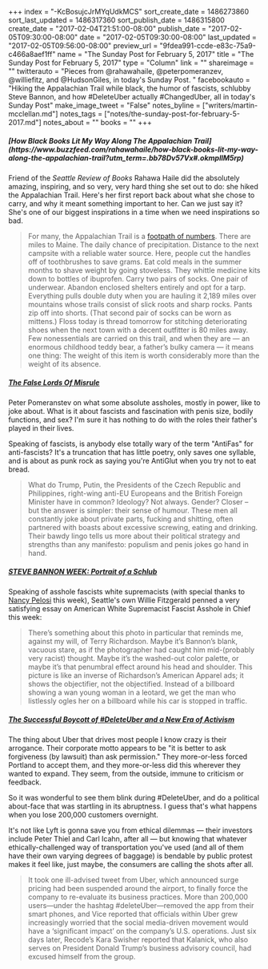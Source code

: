 +++
index = "-KcBosujcJrMYqUdkMCS"
sort_create_date = 1486273860
sort_last_updated = 1486317360
sort_publish_date = 1486315800
create_date = "2017-02-04T21:51:00-08:00"
publish_date = "2017-02-05T09:30:00-08:00"
date = "2017-02-05T09:30:00-08:00"
last_updated = "2017-02-05T09:56:00-08:00"
preview_url = "9fdea991-ccde-e83c-75a9-c466a8aef1ff"
name = "The Sunday Post for February 5, 2017"
title = "The Sunday Post for February 5, 2017"
type = "Column"
link = ""
shareimage = ""
twitterauto = "Pieces from @rahawahaile, @peterpomeranzev, @williefitz, and @HudsonGiles, in today's Sunday Post. "
facebookauto = "Hiking the Appalachian Trail while black, the humor of fascists, schlubby Steve Bannon, and how #DeleteUber actually #ChangedUber, all in today's Sunday Post"
make_image_tweet = "False"
notes_byline = ["writers/martin-mcclellan.md"]
notes_tags = ["notes/the-sunday-post-for-february-5-2017.md"]
notes_about = ""
books = ""
+++
<h5>[How Black Books Lit My Way Along The Appalachian Trail](https://www.buzzfeed.com/rahawahaile/how-black-books-lit-my-way-along-the-appalachian-trail?utm_term=.bb78Dv57Vx#.okmpllM5rp)</h5>

Friend of the _Seattle Review of Books_ Rahawa Haile did the absolutely amazing, inspiring, and so very, very hard thing she set out to do: she hiked the Appalachian Trail. Here's her first report back about what she chose to carry, and why it meant something important to her. Can we just say it? She's one of our biggest inspirations in a time when we need inspirations so bad. 

<blockquote>
	For many, the Appalachian Trail is a <a href="https://www.buzzfeed.com/robertmoor/heres-what-happens-to-your-body-when-you-hike-the-appalachia" title="Here&amp;#39;s What Happens To Your Body When You Hike The Appalachian Trail - BuzzFeed News">footpath of numbers</a>. There are miles to Maine. The daily chance of precipitation. Distance to the next campsite with a reliable water source. Here, people cut the handles off of toothbrushes to save grams. Eat cold meals in the summer months to shave weight by going stoveless. They whittle medicine kits down to bottles of ibuprofen. Carry two pairs of socks. One pair of underwear. Abandon enclosed shelters entirely and opt for a tarp. Everything pulls double duty when you are hauling it 2,189 miles over mountains whose trails consist of slick roots and sharp rocks. Pants zip off into shorts. (That second pair of socks can be worn as mittens.) Floss today is thread tomorrow for stitching deteriorating shoes when the next town with a decent outfitter is 80 miles away. Few nonessentials are carried on this trail, and when they are — an enormous childhood teddy bear, a father’s bulky camera — it means one thing: The weight of this item is worth considerably more than the weight of its absence.
</blockquote>


<h5><a href="https://granta.com/false-lords-misrule/" title="The False Lords of Misrule | Peter Pomerantsev | Granta Magazine">The False Lords Of Misrule</a></h5>

Peter Pomeranstev on what some absolute assholes, mostly in power, like to joke about. What is it about fascists and fascination with penis size, bodily functions, and sex? I'm sure it has nothing to do with the roles their father's played in their lives. 

Speaking of fascists, is anybody else totally wary of the term "AntiFas" for anti-fascists? It's a truncation that has little poetry, only saves one syllable, and is about as punk rock as saying you're AntiGlut when you try not to eat bread. 

<blockquote>What do Trump, Putin, the Presidents of the Czech Republic and Philippines, right-wing anti-EU Europeans and the British Foreign Minister have in common? Ideology? Not always. Gender? Closer – but the answer is simpler: their sense of humour. These men all constantly joke about private parts, fucking and shitting, often partnered with boasts about excessive screwing, eating and drinking. Their bawdy lingo tells us more about their political strategy and strengths than any manifesto: populism and penis jokes go hand in hand.</blockquote>

<h5><a href="https://medium.com/the-shocker/steve-bannon-week-portrait-of-a-schlub-3d63d77d0102#.f6mut8iv3" title="STEVE BANNON WEEK: Portrait of a Schlub – THE SHOCKER – Medium">STEVE BANNON WEEK: Portrait of a Schlub</a></h5>

Speaking of asshole fascists white supremacists (with special thanks to <a href="http://www.cnn.com/2017/02/02/politics/pelosi-steve-bannon-white-supremacist/" title="Nancy Pelosi rips &#x27;white supremacist&#x27; Steve Bannon  - CNNPolitics.com">Nancy Pelosi</a> this week), Seattle's own Willie Fitzgerald penned a very satisfying essay on American White Supremacist Fascist Asshole in Chief this week: 

<blockquote>
	There’s something about this photo in particular that reminds me, against my will, of Terry Richardson. Maybe it’s Bannon’s blank, vacuous stare, as if the photographer had caught him mid-(probably very racist) thought. Maybe it’s the washed-out color palette, or maybe it’s that penumbral effect around his head and shoulder. This picture is like an inverse of Richardson’s American Apparel ads; it shows the objectifier, not the objectified. Instead of a billboard showing a wan young woman in a leotard, we get the man who listlessly ogles her on a billboard while his car is stopped in traffic.
</blockquote>

<h5><a href="https://longreads.com/2017/02/03/the-successful-boycott-of-deleteuber-and-a-new-era-of-activism/" title="The Successful Boycott of #DeleteUber and a New Era of Activism  :  Longreads">The Successful Boycott of #DeleteUber and a New Era of Activism</a></h5>

The thing about Uber that drives most people I know crazy is their arrogance. Their corporate motto appears to be "it is better to ask forgiveness (by lawsuit) than ask permission." They more-or-less forced Portland to accept them, and they more-or-less did this wherever they wanted to expand. They seem, from the outside, immune to criticism or feedback. 

So it was wonderful to see them blink during #DeleteUber, and do a political about-face that was startling in its abruptness. I guess that's what happens when you lose 200,000 customers overnight. 

It's not like Lyft is gonna save you from ethical dilemmas — their investors include Peter Thiel and Carl Icahn, after all — but knowing that whatever ethically-challenged way of transportation you've used (and all of them have their own varying degrees of baggage) is bendable by public protest makes it feel like, just maybe, the consumers are calling the shots after all. 

<blockquote>It took one ill-advised tweet from Uber, which announced surge pricing had been suspended around the airport, to finally force the company to re-evaluate its business practices. More than 200,000 users—under the hashtag #deleteUber—removed the app from their smart phones, and Vice reported that officials within Uber grew increasingly worried that the social media-driven movement would have a ‘significant impact’ on the company’s U.S. operations. Just six days later, Recode’s Kara Swisher reported that Kalanick, who also serves on President Donald Trump’s business advisory council, had excused himself from the group.</blockquote>
